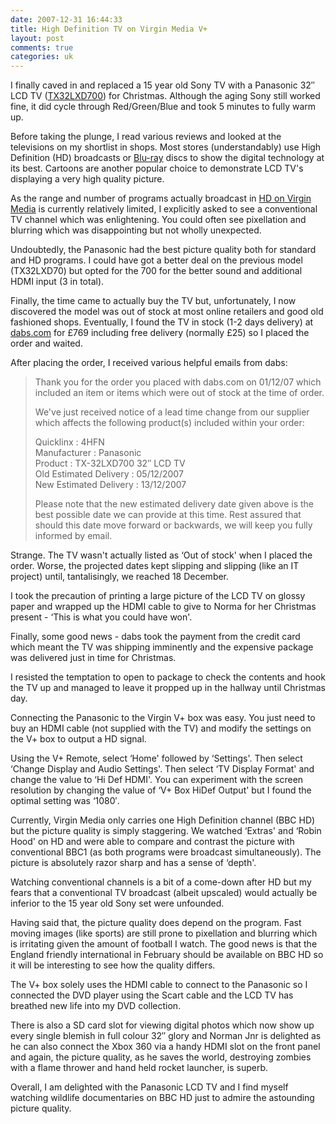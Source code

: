 ```yaml
---
date: 2007-12-31 16:44:33
title: High Definition TV on Virgin Media V+
layout: post
comments: true
categories: uk
---
```

I finally caved in and replaced a 15 year old Sony TV with a Panasonic
32″ LCD TV
([TX32LXD700](http://www.dabs.com/productview.aspx?Quicklinx=4HFN&CategorySelectedId=11229&PageMode=1&NavigationKey=11229,48050000,49870000,50300))
for Christmas. Although the aging Sony still worked fine, it did cycle
through Red/Green/Blue and took 5 minutes to fully warm up.

Before taking the plunge, I read various reviews and looked at the
televisions on my shortlist in shops. Most stores (understandably) use
High Definition (HD) broadcasts or
[Blu-ray](http://en.wikipedia.org/wiki/Bluray) discs to show the digital
technology at its best. Cartoons are another popular choice to
demonstrate LCD TV's displaying a very high quality picture.

As the range and number of programs actually broadcast in
[HD on Virgin Media](http://vmhd.blogspot.com/) is currently
relatively limited, I explicitly asked to see a conventional TV
channel which was enlightening. You could often see pixellation and
blurring which was disappointing but not wholly unexpected.

Undoubtedly, the Panasonic had the best picture quality both for
standard and HD programs. I could have got a better deal on the previous
model (TX32LXD70) but opted for the 700 for the better sound and
additional HDMI input (3 in total).

Finally, the time came to actually buy the TV but, unfortunately, I now
discovered the model was out of stock at most online retailers and good
old fashioned shops. Eventually, I found the TV in stock (1-2 days
delivery) at [dabs.com](http://www.dabs.com/homepage.aspx) for &pound;769
including free delivery (normally &pound;25) so I placed the order and waited.

After placing the order, I received various helpful emails from dabs:

> Thank you for the order you placed with dabs.com on 01/12/07
> which included an item or items which were out of stock at the time
> of order.
>
> We've just received notice of a lead time change from our supplier
> which affects the following product(s) included within your order:
>
> Quicklinx : 4HFN  
>  Manufacturer : Panasonic  
>  Product : TX-32LXD700 32″ LCD TV  
>  Old Estimated Delivery : 05/12/2007  
>  New Estimated Delivery : 13/12/2007  
>
> Please note that the new estimated delivery date given above is the
> best possible date we can provide at this time. Rest assured that should
> this date move forward or backwards, we will keep you fully informed by
> email.

Strange. The TV wasn't actually listed as ‘Out of stock' when I placed
the order. Worse, the projected dates kept slipping and slipping (like
an IT project) until, tantalisingly, we reached 18 December.

I took the precaution of printing a large picture of the LCD TV on
glossy paper and wrapped up the HDMI cable to give to Norma for her
Christmas present - ‘This is what you could have won'.

Finally, some good news - dabs took the payment from the credit card
which meant the TV was shipping imminently and the expensive package was
delivered just in time for Christmas.

I resisted the temptation to open to package to check the contents and
hook the TV up and managed to leave it propped up in the hallway until
Christmas day.

Connecting the Panasonic to the Virgin V+ box was easy. You just need to
buy an HDMI cable (not supplied with the TV) and modify the settings on
the V+ box to output a HD signal.

Using the V+ Remote, select ‘Home' followed by ‘Settings'. Then select
‘Change Display and Audio Settings'. Then select ‘TV Display Format' and
change the value to ‘Hi Def HDMI'. You can experiment with the screen
resolution by changing the value of ‘V+ Box HiDef Output' but I found
the optimal setting was ‘1080′.

Currently, Virgin Media only carries one High Definition channel (BBC
HD) but the picture quality is simply staggering. We watched ‘Extras'
and ‘Robin Hood' on HD and were able to compare and contrast the picture
with conventional BBC1 (as both programs were broadcast simultaneously).
The picture is absolutely razor sharp and has a sense of ‘depth'.

Watching conventional channels is a bit of a come-down after HD but my
fears that a conventional TV broadcast (albeit upscaled) would actually
be inferior to the 15 year old Sony set were unfounded.

Having said that, the picture quality does depend on the program. Fast
moving images (like sports) are still prone to pixellation and blurring
which is irritating given the amount of football I watch. The good news
is that the England friendly international in February should be
available on BBC HD so it will be interesting to see how the quality
differs.

The V+ box solely uses the HDMI cable to connect to the Panasonic so I
connected the DVD player using the Scart cable and the LCD TV has
breathed new life into my DVD collection.

There is also a SD card slot for viewing digital photos which now show
up every single blemish in full colour 32″ glory and Norman Jnr is
delighted as he can also connect the Xbox 360 via a handy HDMI slot on
the front panel and again, the picture quality, as he saves the world,
destroying zombies with a flame thrower and hand held rocket launcher,
is superb.

Overall, I am delighted with the Panasonic LCD TV and I find myself
watching wildlife documentaries on BBC HD just to admire the astounding
picture quality.

